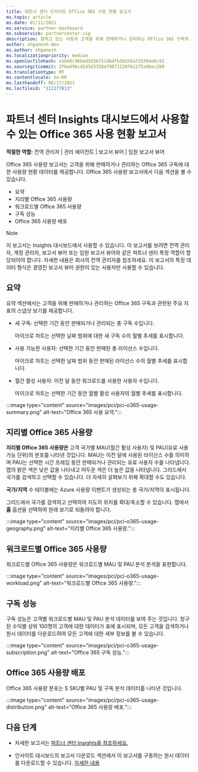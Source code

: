 ```yaml
---
title: 파트너 센터 인사이트 Office 365 사용 현황 보고서
ms.topic: article
ms.date: 01/11/2021
ms.service: partner-dashboard
ms.subservice: partnercenter-csp
description: 잘하고 있는 사항과 고객을 위해 판매하거나 관리하는 Office 365 구독의 사용량과 관련하여 개선할 수 있는 위치를 확인합니다.
author: shganesh-dev
ms.author: shganesh
ms.localizationpriority: medium
ms.openlocfilehash: e1b60c96bad5d3bf514bdfb36d36a733364e6c92
ms.sourcegitcommit: 376a49bcd245d3358a78871128761175a96ec200
ms.translationtype: MT
ms.contentlocale: ko-KR
ms.lasthandoff: 06/17/2021
ms.locfileid: "112277813"
---
```

# <a name="office-365-usage-report-available-from-the-partner-center-insights-dashboard"></a>파트너 센터 Insights 대시보드에서 사용할 수 있는 Office 365 사용 현황 보고서

**적절한 역할:** 전역 관리자 | 관리 에이전트 | 보고서 뷰어 | 임원 보고서 뷰어

Office 365 사용량 보고서는 고객을 위해 판매하거나 관리하는 Office 365 구독에 대한 사용량 현황 데이터를 제공합니다. Office 365 사용량 보고서에서 다음 섹션을 볼 수 있습니다.

- 요약
- 지리별 Office 365 사용량
- 워크로드별 Office 365 사용량
- 구독 성능
- Office 365 사용량 배포

 > [!NOTE]
 > 이 보고서는 Insights 대시보드에서 사용할 수 있습니다. 이 보고서를 보려면 전역 관리자, 계정 관리자, 보고서 뷰어 또는 임원 보고서 뷰어와 같은 파트너 센터 특정 역할이 할당되어야 합니다. 자세한 내용은 회사의 전역 관리자를 참조하세요. 이 보고서의 특정 데이터 형식은 경영진 보고서 뷰어 권한이 있는 사용자만 사용할 수 있습니다.

## <a name="summary"></a>요약

요약 섹션에서는 고객을 위해 판매하거나 관리하는 Office 365 구독과 관련된 주요 지표의 스냅샷 보기를 제공합니다.  

- 새 구독: 선택한 기간 동안 판매되거나 관리되는 총 구독 수입니다.

   마이크로 차트는 선택한 날짜 범위에 대한 새 구독 수의 월별 추세를 표시합니다.

- 사용 가능한 사용자: 선택한 기간 동안 판매된 총 라이선스 수입니다.

   마이크로 차트는 선택한 날짜 범위 동안 판매된 라이선스 수의 월별 추세를 표시합니다.

- 월간 활성 사용자: 이전 달 동안 워크로드를 사용한 사용자 수입니다. 

   마이크로 차트는 선택한 기간 동안 월별 활성 사용자의 월별 추세를 표시합니다.

:::image type="content" source="images/pci/pci-o365-usage-summary.png" alt-text="Office 365 사용 요약.":::

## <a name="office-365-usage-by-geography"></a>지리별 Office 365 사용량

**지리별 Office 365 사용량은** 고객 국가별 MAU(월간 활성 사용자) 및 PAU(유료 사용 가능 단위)의 분포를 나타낸 것입니다. MAU는 이전 달에 사용된 라이선스 수를 의미하며 PAU는 선택한 시간 프레임 동안 판매되거나 관리되는 유료 사용자 수를 나타냅니다. 맵의 밝은 색은 낮은 값을 나타내고 어두운 색은 더 높은 값을 나타냅니다. 그리드에서 국가를 검색하고 선택할 수 있습니다. 더 자세히 살펴보기 위해 확대할 수도 있습니다.

**국가/지역** 수 테이블에는 Azure 사용량 이벤트가 생성되는 총 국가/지역이 표시됩니다.

그리드에서 국가를 검색하고 선택하여 지도의 위치를 확대/축소할 수 있습니다. 맵에서 **홈** 옵션을 선택하여 원래 보기로 되돌려야 합니다.


:::image type="content" source="images/pci/pci-o365-usage-geography.png" alt-text="지리별 Office 365 사용량.":::

## <a name="office-365-usage-by-workload"></a>워크로드별 Office 365 사용량

워크로드별 Office 365 사용량은 워크로드별 MAU 및 PAU 분석 분석을 표현합니다.

:::image type="content" source="images/pci/pci-o365-usage-workload.png" alt-text="워크로드별 Office 365 사용량.":::

## <a name="subscriptions-performance"></a>구독 성능

구독 성능은 고객별 워크로드별 MAU 및 PAU 분석 데이터를 보여 주는 것입니다. 청구된 수익별 상위 100명의 고객에 대한 데이터가 표에 표시되며, 모든 고객을 검색하거나 원시 데이터를 다운로드하여 모든 고객에 대한 세부 정보를 볼 수 있습니다.

:::image type="content" source="images/pci/pci-o365-usage-subscription.png" alt-text="Office 365 구독 성능.":::

## <a name="office-365-usage-distribution"></a>Office 365 사용량 배포

Office 365 사용량 분포는 S SKU별 PAU 및 구독 분석 데이터를 나타낸 것입니다.

:::image type="content" source="images/pci/pci-o365-usage-distribution.png" alt-text="Office 365 사용량 배포.":::

## <a name="next-steps"></a>다음 단계

- 자세한 보고서는 [파트너 센터 Insights를 참조하세요.](partner-center-insights.md)

- 인사이트 대시보드의 보고서 다운로드 섹션에서 이 보고서를 구동하는 원시 데이터를 다운로드할 수 있습니다. [자세한 내용](pci-download-reports.md) 

